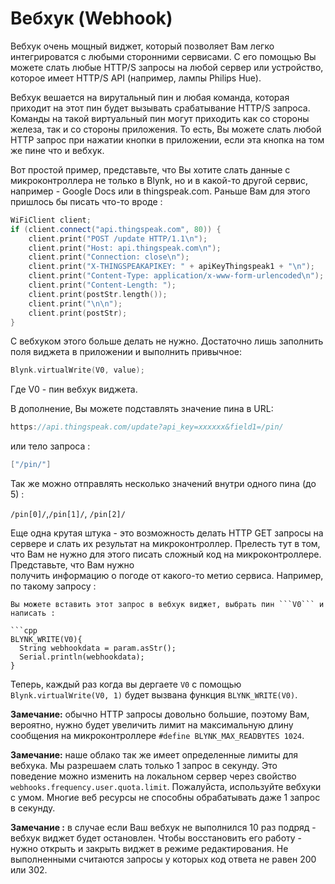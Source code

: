 # Вебхук \(Webhook\)

Вебхук очень мощный виджет, который позволяет Вам легко интегрироватся с любыми сторонними сервисами. С его помощью Вы можете слать любые HTTP/S запросы на любой сервер или устройство, которое имеет HTTP/S API \(например, лампы Philips Hue\).

Вебхук вешается на вирутальный пин и любая команда, которая приходит на этот пин будет вызывать срабатывание HTTP/S запроса. Команды на такой виртуальный пин могут приходить как со стороны железа, так и со стороны приложения. То есть, Вы можете слать любой HTTP запрос при нажатии кнопки в приложении, если эта кнопка на том же пине что и вебхук.

Вот простой пример, представьте, что Вы хотите слать данные с микроконтроллера не только в Blynk, но и в какой-то другой сервис, например - Google Docs или в thingspeak.com. Раньше Вам для этого пришлось бы писать что-то вроде :

```cpp
WiFiClient client;
if (client.connect("api.thingspeak.com", 80)) {
    client.print("POST /update HTTP/1.1\n");
    client.print("Host: api.thingspeak.com\n");
    client.print("Connection: close\n");
    client.print("X-THINGSPEAKAPIKEY: " + apiKeyThingspeak1 + "\n");
    client.print("Content-Type: application/x-www-form-urlencoded\n");
    client.print("Content-Length: ");
    client.print(postStr.length());
    client.print("\n\n");
    client.print(postStr);
}
```

С вебхуком этого больше делать не нужно. Достаточно лишь заполнить поля виджета в приложении и выполнить привычное:

```cpp
Blynk.virtualWrite(V0, value);
```

Где V0 - пин вебхук виджета.

В дополнение, Вы можете подставлять значение пина в URL:

```cpp
https://api.thingspeak.com/update?api_key=xxxxxx&field1=/pin/
```

или тело запроса :

```cpp
["/pin/"]
```

Так же можно отправлять несколько значений внутри одного пина \(до 5\) :

`/pin[0]/`,`/pin[1]/`, `/pin[2]/`

Еще одна крутая штука - это возможность делать HTTP GET запросы на сервере и слать их результат на микроконтроллер. Прелесть тут в том, что Вам не нужно для этого писать сложный код на микроконтроллере. Представьте, что Вам нужно  
получить информацию о погоде от какого-то метио сервиса. Например, по такому запросу :

```text
Вы можете вставить этот запрос в вебхук виджет, выбрать пин ```V0``` и написать :

```cpp
BLYNK_WRITE(V0){
  String webhookdata = param.asStr();
  Serial.println(webhookdata);
}
```

Теперь, каждый раз когда вы дергаете `V0` с помощью `Blynk.virtualWrite(V0, 1)` будет вызвана функция `BLYNK_WRITE(V0)`.

**Замечание:** обычно HTTP запросы довольно большие, поэтому Вам, вероятно, нужно будет увеличить лимит на максимальную длину сообщения на микроконтроллере `#define BLYNK_MAX_READBYTES 1024`.

**Замечание:** наше облако так же имеет определенные лимиты для вебхука. Мы разрешаем слать только 1 запрос в секунду. Это поведение можно изменить на локальном сервер через свойство `webhooks.frequency.user.quota.limit`. Пожалуйста, используйте вебхуки с умом. Многие веб ресурсы не способны обрабатывать даже 1 запрос в секунду.

**Замечание :** в случае если Ваш вебхук не выполнился 10 раз подряд - вебхук виджет будет остановлен. Чтобы восстановить его работу - нужно открыть и закрыть виджет в режиме редактирования. Не выполненными считаются запросы у которых код ответа не равен 200 или 302.

